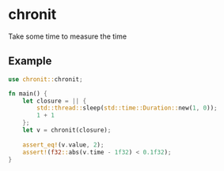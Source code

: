 # chronit
Take some time to measure the time

## Example
```rust
use chronit::chronit;

fn main() {
    let closure = || {
        std::thread::sleep(std::time::Duration::new(1, 0));
        1 + 1
    };
    let v = chronit(closure);
    
    assert_eq!(v.value, 2);
    assert!(f32::abs(v.time - 1f32) < 0.1f32);
}
```